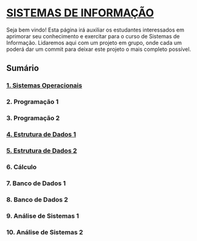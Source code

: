 # [SISTEMAS DE INFORMAÇÃO](https://boechat.github.io/estudo-si)

Seja bem vindo! Esta página irá auxiliar os estudantes interessados em aprimorar seu conhecimento e exercitar para o curso de Sistemas de Informação. 
Lidaremos aqui com um projeto em grupo, onde cada um poderá dar um commit para deixar este projeto o mais completo possível.

## Sumário
### [1. Sistemas Operacionais](https://boechat.github.io/estudo-si/estudo-so)
### 2. Programação 1
### 3. Programação 2
### [4. Estrutura de Dados 1](https://boechat.github.io/estudo-si/estudo-estrutura)
### [5. Estrutura de Dados 2](https://boechat.github.io/estudo-si/estudo-estrutura-2)
### 6. Cálculo
### 7. Banco de Dados 1
### 8. Banco de Dados 2
### 9. Análise de Sistemas 1
### 10. Análise de Sistemas 2






